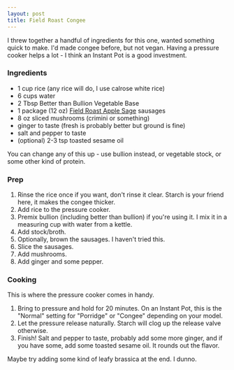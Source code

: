 ```yaml
---
layout: post
title: Field Roast Congee
---
```


I threw together a handful of ingredients for this one, wanted something quick
to make. I'd made congee before, but not vegan. Having a pressure cooker
helps a lot - I think an Instant Pot is a good investment.

### Ingredients

- 1 cup rice (any rice will do, I use calrose white rice)
- 6 cups water
- 2 Tbsp Better than Bullion Vegetable Base
- 1 package (12 oz) [Field Roast Apple Sage][froast] sausages
- 8 oz sliced mushrooms (crimini or something)
- ginger to taste (fresh is probably better but ground is fine)
- salt and pepper to taste
- (optional) 2-3 tsp toasted sesame oil

[froast]: https://fieldroast.com/product/smoked-apple-sage-sausage/

You can change any of this up - use bullion instead, or vegetable stock, or
some other kind of protein.

### Prep

1. Rinse the rice once if you want, don't rinse it clear. Starch is your friend
here, it makes the congee thicker.
2. Add rice to the pressure cooker.
3. Premix bullion (including better than bullion) if you're using it. I mix
it in a measuring cup with water from a kettle.
4. Add stock/broth.
5. Optionally, brown the sausages. I haven't tried this.
6. Slice the sausages.
7. Add mushrooms.
8. Add ginger and some pepper.

### Cooking

This is where the pressure cooker comes in handy.

1. Bring to pressure and hold for 20 minutes. On an Instant Pot, this is the
"Normal" setting for "Porridge" or "Congee" depending on your model.
2. Let the pressure release naturally. Starch will clog up the release valve
otherwise.
3. Finish! Salt and pepper to taste, probably add some more ginger, and if you
have some, add some toasted sesame oil. It rounds out the flavor.

Maybe try adding some kind of leafy brassica at the end. I dunno.
